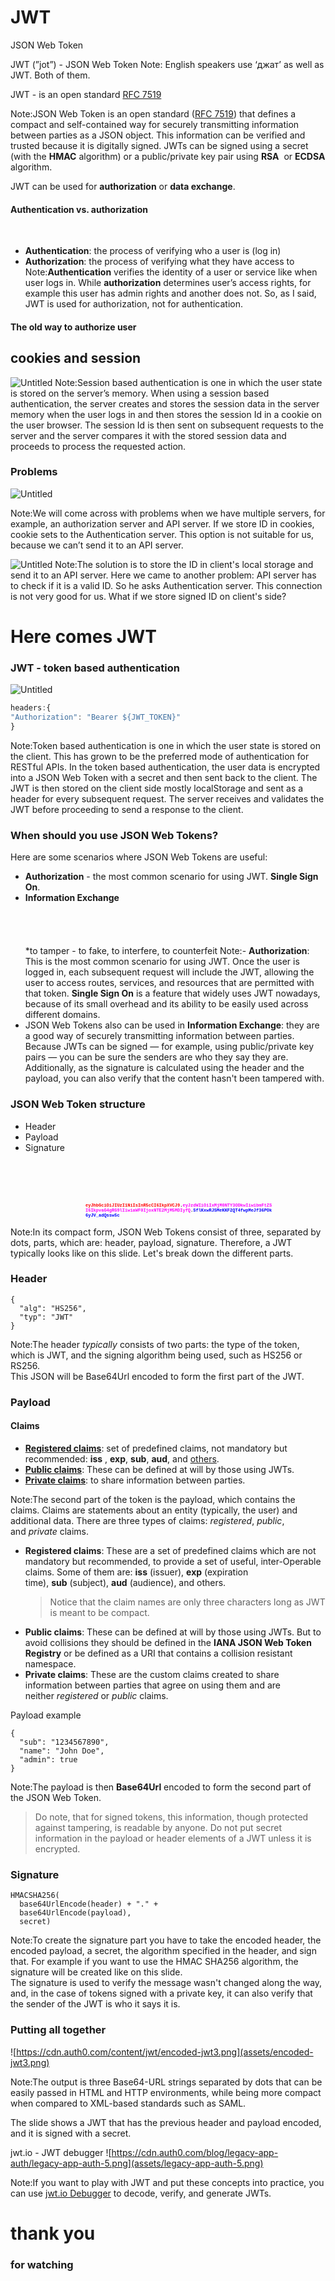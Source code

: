 # JWT
JSON Web Token



JWT (”jot”) - JSON Web Token
Note: English speakers use ‘джат’ as well as JWT. Both of them.



JWT - is an open standard [RFC 7519](https://tools.ietf.org/html/rfc7519)

Note:JSON Web Token is an open standard ([RFC 7519](https://tools.ietf.org/html/rfc7519)) that defines a compact and self-contained way for securely transmitting information between parties as a JSON object. This information can be verified and trusted because it is digitally signed. JWTs can be signed using a secret (with the **HMAC** algorithm) or a public/private key pair using **RSA**  or **ECDSA** algorithm. <!-- In most cases, it’s an encoded JSON containing a set of claims and a signature. It’s usually used in the context of other authentication mechanisms like OAuth, OpenID to share user-related information. It’s also a popular way to authenticate/authorize users in a microservice architecture. -->



JWT can be used for **authorization** or **data exchange**.



#### Authentication vs. authorization

&nbsp;
- **Authentication**: the process of verifying who a user is (log in)
- **Authorization**: the process of verifying what they have access to  
Note:**Authentication** verifies the identity of a user or service like when user logs in. While **authorization** determines user’s access rights, for example this user has admin rights and another does not. So, as I said, JWT is used for authorization, not for authentication.



#### The old way to authorize user
## cookies and session

![Untitled](assets/Untitled.png)
Note:Session based authentication is one in which the user state is stored on the server’s memory. When using a session based authentication, the server creates and stores the session data in the server memory when the user logs in and then stores the session Id in a cookie on the user browser. The session Id is then sent on subsequent requests to the server and the server compares it with the stored session data and proceeds to process the requested action.



### Problems

![Untitled](assets/Untitled%201.png)

Note:We will come across with problems when we have multiple servers, for example, an authorization server and API server. If we store ID in cookies, cookie sets to the Authentication server. This option is not suitable for us, because we can’t send it to an API server. 



![Untitled](assets/Untitled%202.png)
Note:The solution is to store the ID in client's local storage and send it to an API server. Here we came to another problem: API server has to check if it is a valid ID. So he asks Authentication server. This connection is not very good for us. 
What if we store signed ID on client's side?



# Here comes JWT



### JWT - token based authentication

![Untitled](assets/Untitled%203.png)

```jsx
headers:{
"Authorization": "Bearer ${JWT_TOKEN}"
}
```

Note:Token based authentication is one in which the user state is stored on the client. This has grown to be the preferred mode of authentication for RESTful APIs. In the token based authentication, the user data is encrypted into a JSON Web Token with a secret and then sent back to the client. The JWT is then stored on the client side mostly localStorage and sent as a header for every subsequent request. The server receives and validates the JWT before proceeding to send a response to the client.  



### When should you use JSON Web Tokens?

Here are some scenarios where JSON Web Tokens are useful:

- **Authorization** - the most common scenario for using JWT. **Single Sign On**.
- **Information Exchange**  
&nbsp;  
&nbsp;  
&nbsp;  
&nbsp;  
*to tamper - to fake, to interfere, to counterfeit
Note:- **Authorization**: This is the most common scenario for using JWT. Once the user is logged in, each subsequent request will include the JWT, allowing the user to access routes, services, and resources that are permitted with that token. **Single Sign On** is a feature that widely uses JWT nowadays, because of its small overhead and its ability to be easily used across different domains.
- JSON Web Tokens also can be used in **Information Exchange**: they are a good way of securely transmitting information between parties. Because JWTs can be signed — for example, using public/private key pairs — you can be sure the senders are who they say they are. Additionally, as the signature is calculated using the header and the payload, you can also verify that the content hasn't been tampered with.



### **JSON Web Token structure**  

<!--            
<div style="font-size:0.5em; overflow-wrap: break-word; font-family: courier; font-weight: bold; width: 60%"><span style="color:red;">xxxxx</span>.<span style="color:magenta;">yyyyy</span>.<span style="color:blue; ">zzzzz</div> -->

- Header
- Payload  
- Signature  

<div style="text-align: left; font-size:0.5em; overflow-wrap: break-word; font-family: courier; font-weight: bold; width: 60%; margin:80px 0 0 120px">
<span style="color:red;"> eyJhbGciOiJIUzI1NiIsInR5cCI6IkpXVCJ9</span>.<span style="color:magenta;">eyJzdWIiOiIxMjM0NTY3ODkwIiwibmFtZSI6IkpvaG4gRG9lIiwiaWF0IjoxNTE2MjM5MDIyfQ</span>.<span style="color:blue; ">SflKxwRJSMeKKF2QT4fwpMeJf36POk6yJV_adQssw5c</span></div>

Note:In its compact form, JSON Web Tokens consist of three, separated by dots, parts, which are: header, payload, signature.
Therefore, a JWT typically looks like on this slide.
Let's break down the different parts.



### **Header**

```
{
  "alg": "HS256",
  "typ": "JWT"
}

```

Note:The header *typically* consists of two parts: the type of the token, which is JWT, and the signing algorithm being used, such as HS256 or RS256.  
This JSON will be Base64Url encoded to form the first part of the JWT.



### **Payload**

#### Claims

- **[Registered claims](https://tools.ietf.org/html/rfc7519#section-4.1)**: set of predefined claims, not mandatory but recommended: **iss** , **exp**, **sub**, **aud**, and [others](https://tools.ietf.org/html/rfc7519#section-4.1).
- **[Public claims](https://tools.ietf.org/html/rfc7519#section-4.2)**: These can be defined at will by those using JWTs.
- **[Private claims](https://tools.ietf.org/html/rfc7519#section-4.3)**: to share information between parties.  
  

Note:The second part of the token is the payload, which contains the claims. Claims are statements about an entity (typically, the user) and additional data. There are three types of claims: *registered*, *public*, and *private* claims.
- **Registered claims**: These are a set of predefined claims which are not mandatory but recommended, to provide a set of useful, inter-Operable claims. Some of them are: **iss** (issuer), **exp** (expiration time), **sub** (subject), **aud** (audience), and others.
    > Notice that the claim names are only three characters long as JWT is meant to be compact.
    > 
- **Public claims**: These can be defined at will by those using JWTs. But to avoid collisions they should be defined in the **IANA JSON Web Token Registry** or be defined as a URI that contains a collision resistant namespace.
- **Private claims**: These are the custom claims created to share information between parties that agree on using them and are neither *registered* or *public* claims.



Payload example
```
{
  "sub": "1234567890",
  "name": "John Doe",
  "admin": true
}

```

Note:The payload is then **Base64Url** encoded to form the second part of the JSON Web Token.

> Do note, that for signed tokens, this information, though protected against tampering, is readable by anyone. Do not put secret information in the payload or header elements of a JWT unless it is encrypted.
> 



### **Signature**

```
HMACSHA256(
  base64UrlEncode(header) + "." +
  base64UrlEncode(payload),
  secret)

```

Note:To create the signature part you have to take the encoded header, the encoded payload, a secret, the algorithm specified in the header, and sign that.
For example if you want to use the HMAC SHA256 algorithm, the signature will be created like on this slide.  
The signature is used to verify the message wasn't changed along the way, and, in the case of tokens signed with a private key, it can also verify that the sender of the JWT is who it says it is.



### **Putting all together**

![https://cdn.auth0.com/content/jwt/encoded-jwt3.png](assets/encoded-jwt3.png)

Note:The output is three Base64-URL strings separated by dots that can be easily passed in HTML and HTTP environments, while being more compact when compared to XML-based standards such as SAML.

The slide shows a JWT that has the previous header and payload encoded, and it is signed with a secret.



jwt.io - JWT debugger
![https://cdn.auth0.com/blog/legacy-app-auth/legacy-app-auth-5.png](assets/legacy-app-auth-5.png)

Note:If you want to play with JWT and put these concepts into practice, you can use [jwt.io Debugger](https://jwt.io/#debugger-io) to decode, verify, and generate JWTs.



# thank you 
### for watching